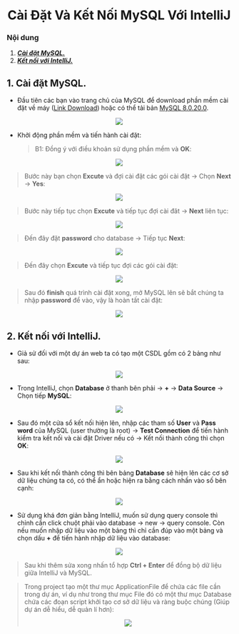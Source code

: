 <h1 align="center">Cài Đặt Và Kết Nối MySQL Với IntelliJ</h1>

### Nội dung
1. [***Cài đặt MySQL.***](#muc1) 
2. [***Kết nối với IntelliJ.***](#muc2)

<a name="muc1"></a>
## 1. Cài đặt MySQL.
- Đầu tiên các bạn vào trang chủ của MySQL để download phần mềm cài đặt về máy ([Link Download](https://dev.mysql.com/downloads/workbench/)) hoặc có thể tải bản [MySQL 8.0.20.0](https://actvneduvn-my.sharepoint.com/:u:/g/personal/at131217_actvn_edu_vn/EY_KaYdTrIhMug98-oDbtE8BDiY4WLeSi16xtAqnJRbe7A?e=qYAXon).
 <div align="center"><img  src="https://i.imgur.com/daIiqkC.png"/></div>

- Khởi động phần mềm và tiến hành cài đặt:
	> B1: Đồng ý với điều khoản sử dụng phần mềm và **OK**:
<div align="center"><img  src="https://i.imgur.com/UV1WkYl.png"/></div>

	
> Bước này bạn chọn **Excute** và đợi cài đặt các gói cài đặt -> Chọn **Next** -> **Yes**:
	
<div align="center"><img  src="https://i.imgur.com/jjL7Jvu.png"/></div>

> Bước này tiếp tục chọn **Excute** và tiếp tục đợi cài đăt -> **Next** liên tục:

<div align="center"><img  src="https://i.imgur.com/qR0HOQn.png"/></div>

> Đến đây đặt **password** cho database -> Tiếp tục **Next**: 

<div align="center"><img  src="https://i.imgur.com/obV4Ucv.png"/></div>


> Đến đây chọn **Excute** và tiếp tục đợi các gói cài đặt:

<div align="center"><img  src="https://i.imgur.com/VoTclfZ.png"/></div>

> Sau đó **finish** quá trình cài đặt xong, mở MySQL lên sẽ bắt chúng ta nhập **password** để vào, vậy là hoàn tất cài đặt:

<div align="center"><img  src="https://i.imgur.com/O2tawc3.png"/></div>


<a name="muc2"></a>
## 2. Kết nối với IntelliJ.
- Giả sử đối với một dự án web ta có tạo một CSDL gồm có 2 bảng như sau:

<div align="center"><img  src="https://i.imgur.com/02Kr4nO.png"/></div>

- Trong IntelliJ, chọn **Database** ở thanh bên phải -> **+** -> **Data Source** -> Chọn tiếp **MySQL**:

<div align="center"><img  src="https://i.imgur.com/Kqunl2N.png"/></div>

- Sau đó một cửa sổ kết nối hiện lên, nhập các tham số **User** và **Pass word** của MySQL (user thường là root) -> **Test Connection** để tiến hành kiểm tra kết nối và cài đặt Driver nếu có -> Kết nối thành công thì chọn **OK**:

<div align="center"><img  src="https://i.imgur.com/Z7ZFS6y.png"/></div>

- Sau khi kết nối thành công thì bên bảng **Database** sẽ hiện lên các cơ sở dữ liệu chúng ta có, có thể ẩn hoặc hiện ra bằng cách nhấn vào số bên cạnh: 
<div align="center"><img  src="https://i.imgur.com/bp3WWuf.png"/></div>

- Sử dụng khá đơn giản bằng IntelliJ, muốn sử dụng query console thì chỉnh cần click chuột phải vào database -> new -> query console. Còn nếu muốn nhập dữ liệu vào một bảng thì chỉ cần đúp vào một bảng và chọn dấu **+** để tiến hành nhập dữ liệu vào database:
<div align="center"><img  src="https://i.imgur.com/Lt42ZAS.png"/></div>

> Sau khi thêm sửa xong nhấn tổ hợp **Ctrl + Enter** để đồng bộ dữ liệu giữa IntelliJ và MySQL.

> Trong project tạo một thư mục ApplicationFile để chứa các file cần trong dự án, ví dụ như trong thư mục File đó có một thư mục Database chứa các đoạn script khởi tạo cơ sở dữ liệu và ràng buộc chúng (Giúp dự án dễ hiểu, dễ quản lí hơn):
	<div align="center"><img  src="https://i.imgur.com/3lW2QhQ.png"/></div>
